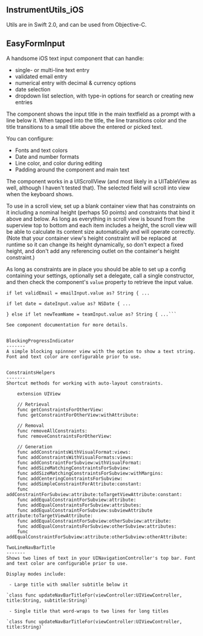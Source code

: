 ## InstrumentUtils_iOS ##

Utils are in Swift 2.0, and can be used from Objective-C.

EasyFormInput
-------
A handsome iOS text input component that can handle:

 - single- or multi-line text entry
 - validated email entry
 - numerical entry with decimal & currency options
 - date selection
 - dropdown list selection, with type-in options for search or creating new entries

The component shows the input title in the main textfield as a prompt with a line below it. When tapped into the title, the line transitions color and the title transitions to a small title above the entered or picked text.

You can configure:

 - Fonts and text colors
 - Date and number formats
 - Line color, and color during editing
 - Padding around the component and main text

The component works in a UIScrollView (and most likely in a UITableView as well, although I haven't tested that). The selected field will scroll into view when the keyboard shows.

To use in a scroll view, set up a blank container view that has constraints on it including a nominal height (perhaps 50 points) and constraints that bind it above and below. As long as everything in scroll view is bound from the superview top to bottom and each item includes a height, the scroll view will be able to calculate its content size automatically and will operate correctly. (Note that your container view's height constraint will be replaced at runtime so it can change its height dynamically, so don't expect a fixed height, and don't add any referencing outlet on the container's height constraint.)

As long as constraints are in place you should be able to set up a config containing your settings, optionally set a delegate, call a single constructor, and then check the component's `value` property to retrieve the input value.

`if let validEmail = emailInput.value as? String { ...`

`if let date = dateInput.value as? NSDate { ...`

```if let teamSelection = teamInput.value as? [String:String] {...
} else if let newTeamName = teamInput.value as? String { ...```

See component documentation for more details.


BlockingProgressIndicator
-------
A simple blocking spinnner view with the option to show a text string. Font and text color are configurable prior to use.


ConstraintsHelpers
-------
Shortcut methods for working with auto-layout constraints.

    extension UIView
    
    // Retrieval
    func getConstraintsForOtherView:
    func getConstraintForOtherView:withAttribute:
    
    // Removal
    func removeAllConstraints:
    func removeConstraintsForOtherView:
    
    // Generation
    func addConstraintsWithVisualFormat:views:
    func addConstraintsWithVisualFormats:views:
    func addConstraintForSubview:withVisualFormat:
    func addSizeMatchingConstraintsForSubview:
    func addSizeMatchingConstraintsForSubview:withMargins:
    func addCenteringConstraintsForSubview:
    func addSimpleConstraintForAttribute:constant:
    func addConstraintForSubview:attribute:toTargetViewAttribute:constant:
    func addEqualConstraintForSubview:attribute:
    func addEqualConstraintsForSubview:attributes:
    func addEqualConstraintForSubview:subviewAttribute attribute:toTargetViewAttribute:
    func addEqualConstraintForSubview:otherSubview:attribute:
    func addEqualConstraintsForSubview:otherSubview:attributes:
    func addEqualConstraintForSubview:attribute:otherSubview:otherAttribute:

TwoLineNavBarTitle
-------
Shows two lines of text in your UINavigationController's top bar. Font and text color are configurable prior to use.

Display modes include:

 - Large title with smaller subtitle below it

`class func updateNavBarTitleFor(viewController:UIViewController, title:String, subtitle:String)`

 - Single title that word-wraps to two lines for long titles

`class func updateNavBarTitleFor(viewController:UIViewController, title:String)`